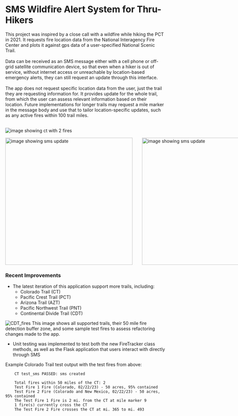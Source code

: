 # SMS Wildfire Alert System for Thru-Hikers

This project was inspired by a close call with a wildfire while hiking the PCT in 2021. It requests fire location data from the National Interagency Fire Center and plots it against gps data of a user-specified National Scenic Trail.
<br/><br/>
Data can be received as an SMS message either with a cell phone or off-grid satellite communication device, so that even when a hiker is out of service, without internet access or unreachable by location-based emergency alerts, they can still request an update through this interface. 
<br/><br/>
The app does not request specific location data from the user, just the trail they are requesting information for. It provides update for the whole trail, from which the user can assess relevant information based on their location. Future implementations for longer trails may request a mile marker in the message body and use that to tailor location-specific updates, such as any active fires within 100 trail miles.
<br/><br/>

![image showing ct with 2 fires](https://i.imgur.com/76a82iF.jpg)
<br/>
<div style='display: flex; gap: 30px;'>
  <img src='https://i.imgur.com/acwUpbV.jpg' alt='image showing sms update' style='width: 400px'/>
  <img src='https://i.imgur.com/OcPFsgf.jpg' alt='image showing sms update' style='width: 400px'/>
</div>

### Recent Improvements
- The latest iteration of this application support more trails, including:
  - Colorado Trail (CT)
  - Pacific Crest Trail (PCT)
  - Arizona Trail (AZT)
  - Pacific Northwest Trail (PNT)
  - Continental Divide Trail (CDT)

![CDT_fires](https://user-images.githubusercontent.com/99096893/222990819-ecde378d-f1f4-454f-9ea9-dde2bc7c5789.png)
This image shows all supported trails, their 50 mile fire detection buffer zone, and some sample test fires to assess refactoring changes made to the app.

- Unit testing was implemented to test both the new FireTracker class methods, as well as the Flask application that users interact with directly through SMS

Example Colorado Trail test output with the test fires from above:

        CT test_sms PASSED: sms created
        
        Total fires within 50 miles of the CT: 2
        Test Fire 1 Fire (Colorado, 02/22/23) - 50 acres, 95% contained
        Test Fire 2 Fire (Colorado and New Mexico, 02/22/23) - 50 acres, 95% contained
        The Test Fire 1 Fire is 2 mi. from the CT at mile marker 9
        1 fire(s) currently cross the CT
        The Test Fire 2 Fire crosses the CT at mi. 365 to mi. 493

